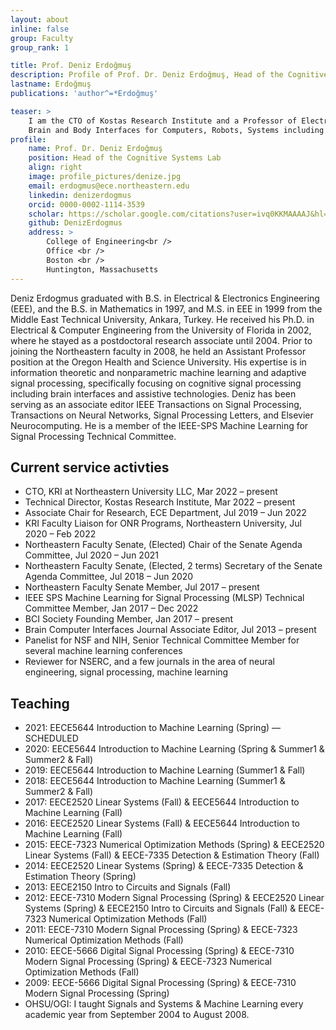 ```yaml
---
layout: about
inline: false
group: Faculty
group_rank: 1

title: Prof. Deniz Erdoğmuş
description: Profile of Prof. Dr. Deniz Erdoğmuş, Head of the Cognitive Systems Lab
lastname: Erdoğmuş
publications: 'author^=*Erdoğmuş'

teaser: >
    I am the CTO of Kostas Research Institute and a Professor of Electrical and Computer Engineering, where he previously served as the first Associate Chair for Research. His research interests are Signal and Image Analysis, Machine Learning, Information Fusion and Inference in multiple application domains
    Brain and Body Interfaces for Computers, Robots, Systems including Human-in-the-loop Cyber-Physical System	
profile:
    name: Prof. Dr. Deniz Erdoğmuş
    position: Head of the Cognitive Systems Lab
    align: right
    image: profile_pictures/denize.jpg
    email: erdogmus@ece.northeastern.edu
    linkedin: denizerdogmus
    orcid: 0000-0002-1114-3539
    scholar: https://scholar.google.com/citations?user=ivq0KKMAAAAJ&hl=en
    github: DenizErdogmus
    address: >
        College of Engineering<br />
        Office <br />
        Boston <br />
        Huntington, Massachusetts
---
```


Deniz Erdogmus graduated with B.S. in Electrical & Electronics Engineering (EEE), and the B.S. in Mathematics in 1997, and M.S. in EEE in 1999 from the Middle East Technical University, Ankara, Turkey. He received his Ph.D. in Electrical & Computer Engineering from the University of Florida in 2002, where he stayed as a postdoctoral research associate until 2004. Prior to joining the Northeastern faculty in 2008, he held an Assistant Professor position at the Oregon Health and Science University. His expertise is in information theoretic and nonparametric machine learning and adaptive signal processing, specifically focusing on cognitive signal processing including brain interfaces and assistive technologies. Deniz has been serving as an associate editor IEEE Transactions on Signal Processing, Transactions on Neural Networks, Signal Processing Letters, and Elsevier Neurocomputing. He is a member of the IEEE-SPS Machine Learning for Signal Processing Technical Committee.

## Current service activties

* CTO, KRI at Northeastern University LLC, Mar 2022 – present
* Technical Director, Kostas Research Institute, Mar 2022 – present
* Associate Chair for Research, ECE Department, Jul 2019 – Jun 2022
* KRI Faculty Liaison for ONR Programs, Northeastern University, Jul 2020 – Feb 2022
* Northeastern Faculty Senate, (Elected) Chair of the Senate Agenda Committee, Jul 2020 – Jun 2021
* Northeastern Faculty Senate, (Elected, 2 terms) Secretary of the Senate Agenda Committee, Jul 2018 – Jun 2020
* Northeastern Faculty Senate Member, Jul 2017 – present
* IEEE SPS Machine Learning for Signal Processing (MLSP) Technical Committee Member, Jan 2017 – Dec 2022
* BCI Society Founding Member, Jan 2017 – present
* Brain Computer Interfaces Journal Associate Editor, Jul 2013 – present
* Panelist for NSF and NIH, Senior Technical Committee Member for several machine learning conferences
* Reviewer for NSERC, and a few journals in the area of neural engineering, signal processing, machine learning

## Teaching
* 2021: EECE5644 Introduction to Machine Learning (Spring) — SCHEDULED
* 2020: EECE5644 Introduction to Machine Learning (Spring & Summer1 & Summer2 & Fall)
* 2019: EECE5644 Introduction to Machine Learning (Summer1 & Fall)
* 2018: EECE5644 Introduction to Machine Learning (Summer1 & Summer2 & Fall)
* 2017: EECE2520 Linear Systems (Fall) & EECE5644 Introduction to Machine Learning (Fall)
* 2016: EECE2520 Linear Systems (Fall) & EECE5644 Introduction to Machine Learning (Fall)
* 2015: EECE-7323 Numerical Optimization Methods (Spring) & EECE2520 Linear Systems (Fall) & EECE-7335 Detection & Estimation Theory (Fall)
* 2014: EECE2520 Linear Systems (Spring) & EECE-7335 Detection & Estimation Theory (Spring)
* 2013: EECE2150 Intro to Circuits and Signals (Fall)
* 2012: EECE-7310 Modern Signal Processing (Spring) & EECE2520 Linear Systems (Spring) & EECE2150 Intro to Circuits and Signals (Fall) & EECE-7323 Numerical Optimization Methods (Fall)
* 2011: EECE-7310 Modern Signal Processing (Spring) & EECE-7323 Numerical Optimization Methods (Fall)
* 2010: EECE-5666 Digital Signal Processing (Spring) & EECE-7310 Modern Signal Processing (Spring) & EECE-7323 Numerical Optimization Methods (Fall)
* 2009: EECE-5666 Digital Signal Processing (Spring) & EECE-7310 Modern Signal Processing (Spring)
* OHSU/OGI: I taught Signals and Systems & Machine Learning every academic year from September 2004 to August 2008.